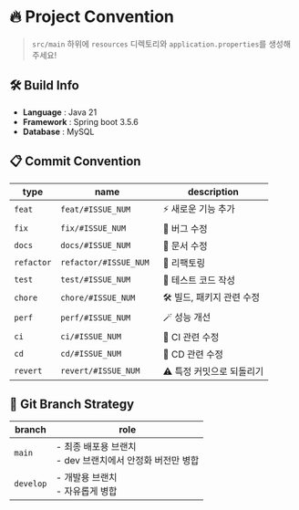 # 🔥 Project Convention
> `src/main` 하위에 `resources` 디렉토리와 `application.properties`를 생성해주세요!
## 🛠️ Build Info
- **Language** : Java 21
- **Framework** : Spring boot 3.5.6
- **Database** : MySQL
## 📋 Commit Convention
| type       | name                    | description     |
|------------|-------------------------|-----------------|
| `feat`     | `feat/#ISSUE_NUM￼`     | ⚡️ 새로운 기능 추가     |
| `fix`      | `fix/#ISSUE_NUM￼`      | 🐛 버그 수정         |
| `docs`     | `docs/#ISSUE_NUM￼`     | 📝 문서 수정         |
| `refactor` | `refactor/#ISSUE_NUM￼` | 💫 리팩토링          |
| `test`     | `test/#ISSUE_NUM￼`     | 🧪 테스트 코드 작성     |
| `chore`    | `chore/#ISSUE_NUM￼`    | 🛠️ 빌드, 패키지 관련 수정 |
| `perf`     | `perf/#ISSUE_NUM￼`     | 🪄 성능 개선         |
| `ci`       | `ci/#ISSUE_NUM￼`       | 🔄 CI 관련 수정      |
| `cd`       | `cd/#ISSUE_NUM￼`       | 🔄 CD 관련 수정      |
| `revert`   | `revert/#ISSUE_NUM￼`   | ⚠️ 특정 커밋으로 되돌리기  |
## 📌 Git Branch Strategy
| branch    | role                                   |
|-----------|----------------------------------------|
| `main`    | - 최종 배포용 브랜치<br>- dev 브랜치에서 안정화 버전만 병합 |
| `develop` | - 개발용 브랜치<br>- 자유롭게 병합                 |
